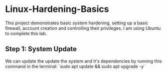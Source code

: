 # Linux-Hardening-Basics

This project demonstrates basic system hardening, setting up a basic firewall, account creation and controlling their privileges. I am using Ubuntu to complete this lab.

<h2>Step 1: System Update</h2>
We can update the update the system and it's dependencies by running this command in the terminal:
`sudo apt update && sudo apt upgrade -y`
